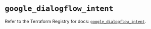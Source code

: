 # `google_dialogflow_intent`

Refer to the Terraform Registry for docs: [`google_dialogflow_intent`](https://registry.terraform.io/providers/hashicorp/google/6.41.0/docs/resources/dialogflow_intent).
